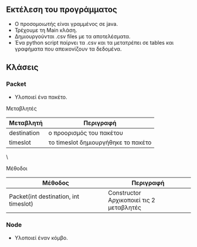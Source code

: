 ## Εκτέλεση του προγράμματος
- Ο προσομοιωτής είναι γραμμένος σε java.
- Τρέχουμε τη Main κλάση.
- Δημιουργούνται .csv files με τα αποτελέσματα.
- Ένα python script παίρνει τα .csv και τα μετατρέπει σε tables και γραφήματα
που απεικονίζουν τα δεδομένα.

## Κλάσεις
### Packet

- Υλοποιεί ένα πακέτο.

Μεταβλητές

| Μεταβλητή   | Περιγραφή |
| ---------   | --------- |
| destination | ο προορισμός του πακέτου |
| timeslot    | τo timeslot δημιουργήθηκε το πακέτο |
\

Μέθοδοι

| Mέθοδος | Περιγραφή |
| ------- | --------- |
| Packet(int destination, int timeslot) | Constructor<br> Αρχικοποιεί τις 2 μεταβλητές|


### Node

- Υλοποιεί έναν κόμβο.
